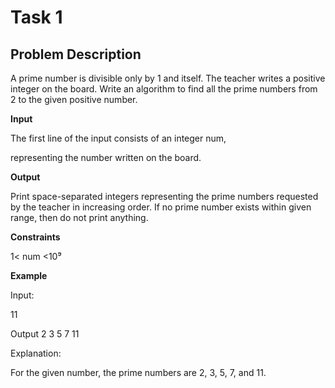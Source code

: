 # Task 1

## Problem Description

A prime number is divisible only by 1 and itself. The teacher writes a positive integer on the board. Write an algorithm to find all the prime numbers from 2 to the given positive number.

**Input**

The first line of the input consists of an integer num,

representing the number written on the board.

**Output**

Print space-separated integers representing the prime numbers requested by the teacher in increasing order. If no prime number exists within given range, then do not print anything.

**Constraints**

1< num <10⁹

**Example**

Input:

11

Output 2 3 5 7 11

Explanation:

For the given number, the prime numbers are 2, 3, 5, 7, and 11.